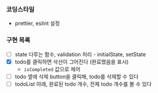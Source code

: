 ### 코딩스타일

-   prettier, eslint 설정

### 구현 목록

-   [ ] state 다루는 함수, validation 처리 - initialState, setState
-   [x] todo를 클릭하면 삭선이 그어진다 (완료했음을 표시)
    -   `isCompleted` 값으로 제어
-   [ ] todo 옆에 삭제 button을 클릭해, todo를 삭제할 수 있다
-   [ ] todoList 아래, 완료된 todo 개수, 전체 todo 개수를 볼 수 있다
